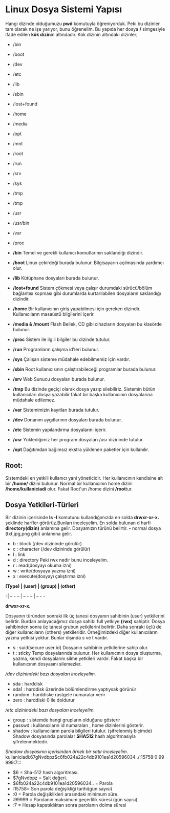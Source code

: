 # Linux Dosya Sistemi Yapısı
Hangi dizinde olduğumuzu **pwd** komutuyla öğreniyorduk. Peki bu dizinler tam olarak ne işe yarıyor, bunu öğrenelim.
Bu yapıda her dosya **/** simgesiyle ifade edilen **kök dizin**in altındadır.
Kök dizinin altındaki dizinler;
- /bin
- /boot
- /dev
- /etc
- /lib
- /sbin
- /lost+found
- /home
- /media
- /opt
- /mnt
- /root
- /run
- /srv
- /sys
- /tmp 
- /tmp
- /usr
- /usr/bin
- /var
- /proc

- **/bin**
Temel ve gerekli kullanıcı komutlarının saklandığı dizindir.
- **/boot**
Linux çekirdeği burada bulunur. Bilgisayarın açılmasında yardımcı olur.
- **/lib**
Kütüphane dosyaları burada bulunur.
- **/lost+found**
Sistem çökmesi veya çalışır durumdaki sürücü/bölüm bağlantısı kopması gibi durumlarda kurtarılabilen dosyaların saklandığı dizindir.
- **/home**
Bir kullanıcının giriş yapabilmesi için gereken dizindir. Kullanıcıların masaüstü bilgilerini içerir. 
- **/media & /mount** 
Flash Bellek, CD gibi cihazların dosyaları bu klasörde bulunur.
- **/proc** 
Sistem ile ilgili bilgiler bu dizinde tutulur.
- **/run**
Programların çalışma id'leri bulunur.
- **/sys** 
Çalışan sisteme müdahale edebilmemiz için vardır.
- **/sbin**
Root kullanıcısının çalıştırabileceği programlar burada bulunur.
- **/srv**
Web Sunucu dosyaları burada bulunur.
- **/tmp**
Bu dizinde geçiçi olarak dosya yazıp silebiliriz. Sistemin bütün kullanıcıları dosya yazabilir fakat bir başka kullanıcının dosyalarına müdahale edilemez.
- **/var** 
Sistemimizin kayıtları burada tutulur.
- **/dev**
Donanım aygıtlarının dosyaları burada bulunur.
- **/etc**
Sistemin yapılandırma dosyalarını içerir.
- **/usr**
Yüklediğimiz her program dosyaları /usr dizininde tutulur.
- **/opt** 
Dağıtımdan bağımsız ekstra yüklenen paketler için kullanılır.

## Root: 
Sistemdeki en yetkili kullanıcı yani yöneticidir.
Her kullanıcının kendisine ait bir **/home/** dizini bulunur. Normal bir kullanıcının home dizini **/home/kullaniciadi** olur.
Fakat Root'un /home dizini **/root**tur. 

## Dosya Yetkileri-Türleri
Bir dizinin içerisinde **ls -l** komutunu kullandığımızda en solda 
**drwxr-xr-x.**
şeklinde harfler görürüz.Bunları inceleyelim.
En solda bulunan d harfi **directory(dizin)** anlamına gelir. Dosyamızın türünü belirtir. **-** normal dosya (txt,jpg,png gibi) anlamına gelir. 
- b : block (/dev dizininde görülür) 
- c : character (/dev dizininde görülür)
- l : link
- d : directory 
Peki rwx nedir bunu inceleyelim. 
- r : read(dosyayı okuma izni)
- w : write(dosyaya yazma izni)
- x : execute(dosyayı çalıştırma izni)

**(Type) | (user) | (group) | (other)**

-| – - – | – - – | – - -

**drwxr-xr-x.**

Dosyanın türünden sonraki ilk üç tanesi dosyanın sahibinin (user) yetkilerini belirtir. Burdan anlayacağımız dosya sahibi 
full yetkiye **(rwx)** sahiptir. Dosya sahibinden sonra üç tanesi grubun yetkilerini belirtir. 
Daha sonraki üçlü de diğer kullanıcıların (others) yetkileridir.
Örneğimizdeki diğer kullanıcıların yazma yetkisi yoktur.
Bunlar dışında s ve t vardır.
- s : suid(secure user id) 
Dosyanın sahibinin yetkilerine sahip olur. 
- t : sticky
Temp dosyalarında bulunur. Her kullanıcının dosya oluşturma, yazma, kendi dosyalarını silme yetkileri vardır. 
Fakat başka bir kullanıcının dosyasını silemezler. 

*/dev dizinindeki bazı dosyaları inceleyelim.*
- sda : harddisk 
- sda1 : harddisk üzerinde bölümlendirme yaptıysak görünür
- random : harddiske rastgele numaralar verir
- zero : harddiski 0 ile doldurur

*/etc dizinindeki bazı dosyaları inceleyelim.*
- group : sistemde hangi grupların olduğunu gösterir
- passwd : kullanıcıların id numaraları , home dizinlerini gösterir. 
- shadow : kullanıcıların parola bilgileri tutulur. (şifrelenmiş biçimde)
Shadow dosyasında parolalar **SHA512** hash algoritmasıyla şifrelenmektedir. 


*Shadow dosyasının içerisinden örnek bir satır inceleyelim.*
kullaniciadi:$6$7gNvdbpz$c6fb024a22c4db9101ea1d20596034../:15758:0:99999:7:::
- $6 = Sha-512 hash algoritması.   
- $7gNvdbpz = Salt değeri.  
- $6fb024a22c4db9101ea1d20596034.. = Parola
- :15758= Son parola değişikliği tarihi(gün sayısı)
- :0 = Parola değişiklikleri arasındaki minimum süre.
- :99999 = Parolanın maksimum geçerlilik süresi (gün sayısı)
- :7 = Hesap kapatıldıktan sonra parolanın dolma süresi
